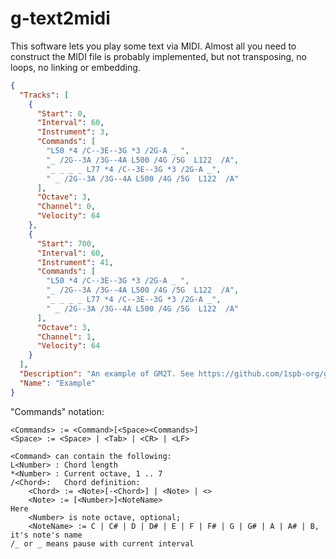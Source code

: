 # g-text2midi

This software lets you play some text via MIDI. Almost all you need to construct the MIDI file is probably implemented, but not transposing, no loops, no linking or embedding. 

```json
{
  "Tracks": [
    {
      "Start": 0,
      "Interval": 60,
      "Instrument": 3,
      "Commands": [
        "L50 *4 /C--3E--3G *3 /2G-A _ ",
        "_ /2G--3A /3G--4A L500 /4G /5G  L122  /A",
        "_ _ _ _ L77 *4 /C--3E--3G *3 /2G-A _",
        " _ /2G--3A /3G--4A L500 /4G /5G  L122  /A"
      ],
      "Octave": 3,
      "Channel": 0,
      "Velocity": 64
    },
    {
      "Start": 700,
      "Interval": 60,
      "Instrument": 41,
      "Commands": [
        "L50 *4 /C--3E--3G *3 /2G-A _ ",
        "_ /2G--3A /3G--4A L500 /4G /5G  L122  /A",
        "_ _ _ _ L77 *4 /C--3E--3G *3 /2G-A _",
        " _ /2G--3A /3G--4A L500 /4G /5G  L122  /A"
      ],
      "Octave": 3,
      "Channel": 1,
      "Velocity": 64
    }
  ],
  "Description": "An example of GM2T. See https://github.com/1spb-org/g-text2midi for help",
  "Name": "Example"
}

```

 "Commands" notation: 

```
<Commands> := <Command>[<Space><Commands>]
<Space> := <Space> | <Tab> | <CR> | <LF>

<Command> can contain the following:
L<Number> : Chord length
*<Number> : Current octave, 1 .. 7
/<Chord>:   Chord definition:
	<Chord> := <Note>[-<Chord>] | <Note> | <>
	<Note> := [<Number>]<NoteName>
Here 
	<Number> is note octave, optional;
	<NoteName> := C | C# | D | D# | E | F | F# | G | G# | A | A# | B, it's note's name
/_ or _ means pause with current interval
```

